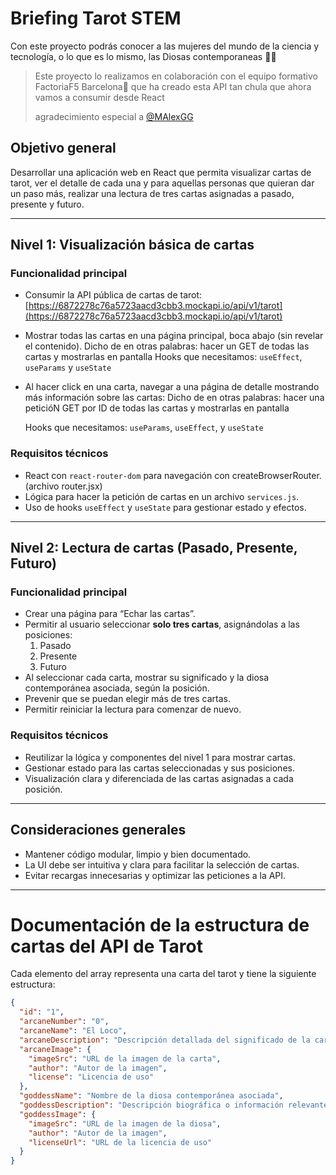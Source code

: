 # Briefing  Tarot STEM
Con este proyecto podrás conocer a las mujeres del mundo de la ciencia y tecnología, o lo que es lo mismo, las Diosas contemporaneas 👩‍🔬
> Este proyecto lo realizamos en colaboración con el equipo formativo FactoriaF5 Barcelona🌟 que ha creado esta API tan chula que ahora vamos a consumir desde React
>
> agradecimiento especial a [@MAlexGG](https://github.com/MAlexGG)

## Objetivo general  
Desarrollar una aplicación web en React que permita visualizar cartas de tarot, ver el detalle de cada una y para aquellas personas que quieran dar un paso más, realizar una lectura de tres cartas asignadas a pasado, presente y futuro.

---

## Nivel 1: Visualización básica de cartas

### Funcionalidad principal  
- Consumir la API pública de cartas de tarot:  
  [https://6872278c76a5723aacd3cbb3.mockapi.io/api/v1/tarot](https://6872278c76a5723aacd3cbb3.mockapi.io/api/v1/tarot)
  
- Mostrar todas las cartas en una página principal, boca abajo (sin revelar el contenido).
   Dicho de en otras palabras: hacer un GET de todas las cartas y mostrarlas en pantalla
    Hooks que necesitamos: `useEffect`, `useParams` y `useState`

  
- Al hacer click en una carta, navegar a una página de detalle mostrando más información sobre las cartas:
   Dicho de en otras palabras: hacer una peticióN GET por ID de todas las cartas y mostrarlas en pantalla

  Hooks que necesitamos:  `useParams`, `useEffect`, y `useState`


### Requisitos técnicos  
- React con `react-router-dom` para navegación con createBrowserRouter.  (archivo router.jsx)
- Lógica para hacer la petición de cartas en un archivo `services.js`.  
- Uso de hooks `useEffect` y `useState` para gestionar estado y efectos.  

---

## Nivel 2: Lectura de cartas (Pasado, Presente, Futuro)

### Funcionalidad principal  
- Crear una página para “Echar las cartas”.   
- Permitir al usuario seleccionar **solo tres cartas**, asignándolas a las posiciones:  
  1. Pasado  
  2. Presente  
  3. Futuro  
- Al seleccionar cada carta, mostrar su significado y la diosa contemporánea asociada, según la posición.  
- Prevenir que se puedan elegir más de tres cartas.  
- Permitir reiniciar la lectura para comenzar de nuevo.  

### Requisitos técnicos  
- Reutilizar la lógica y componentes del nivel 1 para mostrar cartas.  
- Gestionar estado para las cartas seleccionadas y sus posiciones.  
- Visualización clara y diferenciada de las cartas asignadas a cada posición.  

---

## Consideraciones generales  
- Mantener código modular, limpio y bien documentado.  
- La UI debe ser intuitiva y clara para facilitar la selección de cartas.  
- Evitar recargas innecesarias y optimizar las peticiones a la API.  
---

# Documentación de la estructura de cartas del API de Tarot
Cada elemento del array representa una carta del tarot y tiene la siguiente estructura:

```json
{
  "id": "1",
  "arcaneNumber": "0",
  "arcaneName": "El Loco",
  "arcaneDescription": "Descripción detallada del significado de la carta.",
  "arcaneImage": {
    "imageSrc": "URL de la imagen de la carta",
    "author": "Autor de la imagen",
    "license": "Licencia de uso"
  },
  "goddessName": "Nombre de la diosa contemporánea asociada",
  "goddessDescription": "Descripción biográfica o información relevante sobre la diosa contemporánea.",
  "goddessImage": {
    "imageSrc": "URL de la imagen de la diosa",
    "author": "Autor de la imagen",
    "licenseUrl": "URL de la licencia de uso"
  }
}
```



